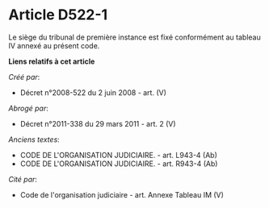 # Article D522-1

Le siège du tribunal de première instance est fixé conformément au tableau IV annexé au présent code.

**Liens relatifs à cet article**

_Créé par_:

  - Décret n°2008-522 du 2 juin 2008 - art. (V)

_Abrogé par_:

  - Décret n°2011-338 du 29 mars 2011 - art. 2 (V)

_Anciens textes_:

  - CODE DE L'ORGANISATION JUDICIAIRE. - art. L943-4 (Ab)
  - CODE DE L'ORGANISATION JUDICIAIRE. - art. R943-4 (Ab)

_Cité par_:

  - Code de l'organisation judiciaire - art. Annexe Tableau IM (V)
